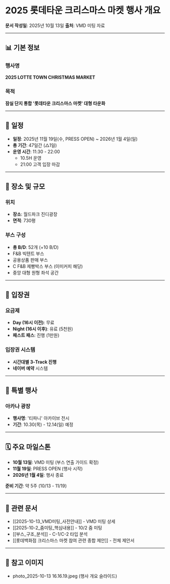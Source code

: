 # 2025 롯데타운 크리스마스 마켓 행사 개요

**문서 작성일**: 2025년 10월 13일
**출처**: VMD 미팅 자료

---

## 📊 기본 정보

### 행사명
**2025 LOTTE TOWN CHRISTMAS MARKET**

### 목적
**잠실 단지 통합 '롯데타운 크리스마스 마켓' 대형 타운화**

---

## 📅 일정

- **일정**: 2025년 11월 19일(수, PRESS OPEN) ~ 2026년 1월 4일(일)
- **총 기간**: 47일간 (△1일)
- **운영 시간**: 11:30 - 22:00
  - 10.5H 운영
  - 21:00 고객 입장 마감

---

## 📍 장소 및 규모

### 위치
- **장소**: 월드파크 진디광장
- **면적**: 730평

### 부스 구성
- **총 B/D**: 52개 (+10 B/D)
- F&B 빅텐트 부스
- 공용상품 판매 부스
- C F&B 제빵박스 부스 (이미커피 해당)
- 중앙 대형 원형 좌석 공간

---

## 🎫 입장권

### 요금제
- **Day (16시 이전)**: 무료
- **Night (16시 이후)**: 유료 (5천원)
- **패스트 패스**: 진행 (1만원)

### 입장권 시스템
- **시간대별 3-Track 진행**
- **네이버 예약** 시스템

---

## 🎪 특별 행사

### 아카나 광장
- **행사명**: '티파니' 아카이브 전시
- **기간**: 10.30(목) - 12.14(일) 예정

---

## 🗓️ 주요 마일스톤

- **10월 13일**: VMD 미팅 (부스 연출 가이드 확정)
- **11월 19일**: PRESS OPEN (행사 시작)
- **2026년 1월 4일**: 행사 종료

**준비 기간**: 약 5주 (10/13 - 11/19)

---

## 🔗 관련 문서

- [[2025-10-13_VMD미팅_사전안내]] - VMD 미팅 상세
- [[2025-10-2_줌미팅_핵심내용]] - 10/2 줌 미팅
- [[부스_구조_분석]] - C-1/C-2 타입 분석
- [[롯데백화점 크리스마스 마켓 참여 관련 종합 제안]] - 전체 제안서

---

## 📸 참고 이미지

- photo_2025-10-13 16.16.19.jpeg (행사 개요 슬라이드)
